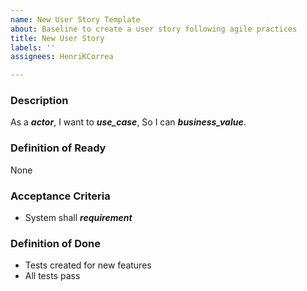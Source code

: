 ```yaml
---
name: New User Story Template
about: Baseline to create a user story following agile practices
title: New User Story
labels: ''
assignees: HenriKCorrea

---
```


### Description

As a ___actor___, I want to ___use_case___, So I can ___business_value___.

### Definition of Ready

None

### Acceptance Criteria

- System shall ___requirement___

### Definition of Done

- Tests created for new features
- All tests pass
